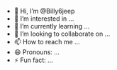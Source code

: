 - 👋 Hi, I’m @Billy6jeep
- 👀 I’m interested in ...
- 🌱 I’m currently learning ...
- 💞️ I’m looking to collaborate on ...
- 📫 How to reach me ...
- 😄 Pronouns: ...
- ⚡ Fun fact: ...

<!---
Billy6jeep/Billy6jeep is a ✨ special ✨ repository because its `README.md` (this file) appears on your GitHub profile.
You can click the Preview link to take a look at your changes.
--->
